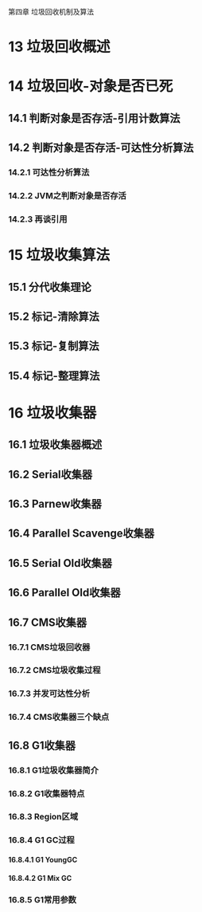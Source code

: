 第四章 垃圾回收机制及算法

# 13 垃圾回收概述

# 14 垃圾回收-对象是否已死

## 14.1 判断对象是否存活-引用计数算法

## 14.2 判断对象是否存活-可达性分析算法

### 14.2.1 可达性分析算法

### 14.2.2 JVM之判断对象是否存活

### 14.2.3 再谈引用

# 15 垃圾收集算法

## 15.1 分代收集理论

## 15.2 标记-清除算法

## 15.3 标记-复制算法

## 15.4 标记-整理算法

# 16 垃圾收集器

## 16.1 垃圾收集器概述

## 16.2 Serial收集器

## 16.3 Parnew收集器

## 16.4 Parallel Scavenge收集器

## 16.5 Serial Old收集器

## 16.6 Parallel Old收集器

## 16.7 CMS收集器

### 16.7.1 CMS垃圾回收器

### 16.7.2 CMS垃圾收集过程

### 16.7.3 并发可达性分析

### 16.7.4 CMS收集器三个缺点

## 16.8 G1收集器

### 16.8.1 G1垃圾收集器简介

### 16.8.2 G1收集器特点

### 16.8.3 Region区域

### 16.8.4 G1 GC过程

#### 16.8.4.1 G1 YoungGC

#### 16.8.4.2 G1 Mix GC

### 16.8.5 G1常用参数

